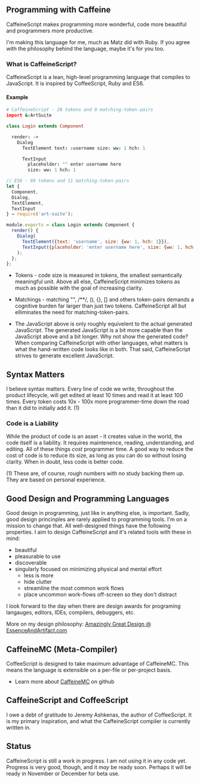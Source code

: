 ## Programming with Caffeine

CaffeineScript makes programming more wonderful, code more beautiful and programmers more productive.

I'm making this language for me, much as Matz did with Ruby. If you agree with the philosophy behind the language, maybe it's for you too.

### What is CaffeineScript?

CaffeineScript is a lean, high-level programming language that compiles to JavaScript. It is inspired by CoffeeScript, Ruby and ES6.

#### Example

```coffeescript
# CaffeineScript - 28 tokens and 0 matching-token-pairs
import &:ArtSuite

class Login extends Component

  render: ->
    Dialog
      TextElement text: :username size: ww: 1 hch: 1

      TextInput
        placeholder: "" enter username here
        size: ww: 1 hch: 1
```

```javascript
// ES6 - 69 tokens and 11 matching-token-pairs
let {
  Component,
  Dialog,
  TextElement,
  TextInput
} = require('art-suite');

module.exports = class Login extends Component {
  render() {
    Dialog(
      TextElement({text: 'username', size: {ww: 1, hch: 1}}),
      TextInput({placeholder: 'enter username here', size: {ww: 1, hch: 1}})
    );
  };
};
```

* Tokens - code size is measured in tokens, the smallest semantically meaningful unit. Above all else, CaffeineScript minimizes tokens as much as possible with the goal of increasing clarity.
* Matchings - matching "", /**/, (), {}, [] and others token-pairs demands a cognitive burden far larger than just two tokens. CaffeineScript all but elliminates the need for matching-token-pairs.

* The JavaScript above is only roughly equivelent to the actual generated JavaScript. The generated JavaScript is a bit more capable than the JavaScript above and a bit longer. Why not show the generated code? When comparing CaffeineScript with other languages, what matters is what the hand-written code looks like in both. That said, CaffeineScript strives to generate excellent JavaScript.

## Syntax Matters

I believe syntax matters. Every line of code we write, throughout the product lifecycle, will get edited at least 10 times and read it at least 100 times. Every token costs 10x - 100x more programmer-time down the road than it did to initially add it. (1)

### Code is a Liability

While the product of code is an asset - it creates value in the world, the code itself is a liability. It requires maintenence, reading, understanding, and editing. All of these things *cost* programmer time. A good way to reduce the cost of code is to reduce its size, as long as you can do so without losing clarity. When in doubt, less code is better code.

(1) These are, of course, rough numbers with no study backing them up. They are based on personal experience.

## Good Design and Programming Languages

Good design in programming, just like in anything else, is important. Sadly, good design princinples are rarely applied to programming tools. I'm on a mission to change that. All well-designed things have the following properties. I aim to design CaffeineScript and it's related tools with these in mind:

* beautiful
* pleasurable to use
* discoverable
* singularly focused on minimizing physical and mental effort
  * less is more
  * hide clutter
  * streamline the most common work flows
  * place uncommon work-flows off-screen so they don't distract

I look forward to the day when there are design awards for programing langauges, editors, IDEs, compilers, debuggers, etc.

More on my design philosophy: [Amazingly Great Design @ EssenceAndArtifact.com](http://www.essenceandartifact.com/2014/07/amazingly-great-design-howto.html)

## CaffeineMC (Meta-Compiler)

CoffeeScript is designed to take maximum advantage of CaffeineMC. This means the language is extensible on a per-file or per-project basis.

* Learn more about [CaffeineMC](https://github.com/shanebdavis/caffeine-mc) on github

## CaffeineScript and CoffeeScript

I owe a debt of gratitude to Jeremy Ashkenas, the author of CoffeeScript. It is my primary inspiration, and what the CaffeineScript compiler is currently written in.

## Status

CaffeineScript is still a work in progress. I am not using it in any code yet. Progress is very good, though, and it *may* be ready soon. Perhaps it will be ready in November or December for beta use.
